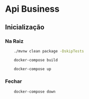 # Api Business

## Inicialização
### Na Raiz
````Bash
    ./mvnw clean package -DskipTests
````
````Bash
    docker-compose build
````
````Bash
    docker-compose up
````
### Fechar
````Bash
    docker-compose down
````